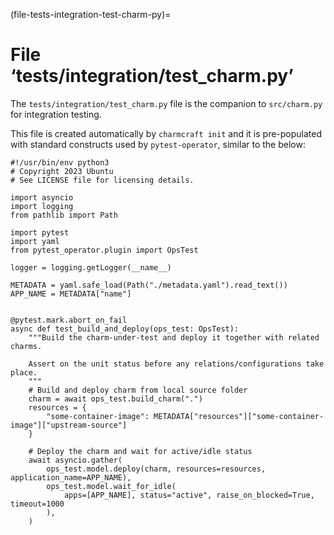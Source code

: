 (file-tests-integration-test-charm-py)=
# File ‘tests/integration/test_charm.py’

The `tests/integration/test_charm.py` file is the companion to `src/charm.py` for integration testing. 

This file is created automatically by `charmcraft init` and it is pre-populated with standard constructs used by `pytest-operator`, similar to the below:

```text
#!/usr/bin/env python3
# Copyright 2023 Ubuntu
# See LICENSE file for licensing details.

import asyncio
import logging
from pathlib import Path

import pytest
import yaml
from pytest_operator.plugin import OpsTest

logger = logging.getLogger(__name__)

METADATA = yaml.safe_load(Path("./metadata.yaml").read_text())
APP_NAME = METADATA["name"]


@pytest.mark.abort_on_fail
async def test_build_and_deploy(ops_test: OpsTest):
    """Build the charm-under-test and deploy it together with related charms.

    Assert on the unit status before any relations/configurations take place.
    """
    # Build and deploy charm from local source folder
    charm = await ops_test.build_charm(".")
    resources = {
        "some-container-image": METADATA["resources"]["some-container-image"]["upstream-source"]
    }

    # Deploy the charm and wait for active/idle status
    await asyncio.gather(
        ops_test.model.deploy(charm, resources=resources, application_name=APP_NAME),
        ops_test.model.wait_for_idle(
            apps=[APP_NAME], status="active", raise_on_blocked=True, timeout=1000
        ),
    )


```
